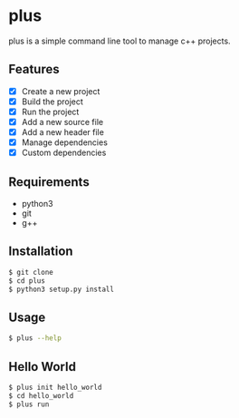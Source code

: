 # plus

plus is a simple command line tool to manage c++ projects.

## Features

- [x] Create a new project
- [x] Build the project
- [x] Run the project
- [x] Add a new source file
- [x] Add a new header file
- [x] Manage dependencies
- [x] Custom dependencies

## Requirements

- python3
- git
- g++

## Installation

```bash
$ git clone
$ cd plus
$ python3 setup.py install
```

## Usage

```bash
$ plus --help
```

## Hello World

```bash
$ plus init hello_world
$ cd hello_world
$ plus run
```
